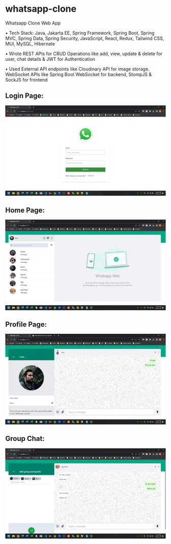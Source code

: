 # whatsapp-clone

Whatsapp Clone Web App

• Tech Stack: Java, Jakarta EE, Spring Framework, Spring Boot, Spring MVC, Spring Data, Spring Security, JavaScript, React, Redux, Tailwind CSS, MUI, MySQL, Hibernate

• Wrote REST APIs for CRUD Operations like add, view, update & delete for user, chat details & JWT for Authentication

• Used External API endpoints like Cloudinary API for image storage. WebSocket APIs like Spring Boot WebSocket for backend, StompJS & SockJS for frontend


## Login Page:

![Alt text](https://github.com/bbazwalt/whatsapp-clone/blob/main/screenshots/login-page.png)

## Home Page:

![Alt text](https://github.com/bbazwalt/whatsapp-clone/blob/main/screenshots/home-page.png)

## Profile Page:

![Alt text](https://github.com/bbazwalt/whatsapp-clone/blob/main/screenshots/profile-page.png)

## Group Chat:

![Alt text](https://github.com/bbazwalt/whatsapp-clone/blob/main/screenshots/group-chat.png)
